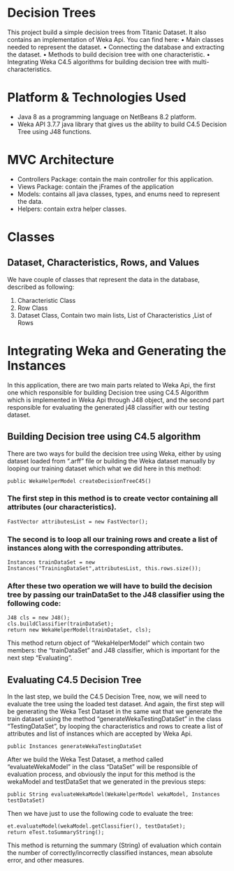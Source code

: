 # Decision Trees
This project build a simple decision trees from Titanic Dataset. It also contains an implementation of Weka Api.
You can find here: 
•	Main classes needed to represent the dataset.
•	Connecting the database and extracting the dataset.
•	Methods to build decision tree with one characteristic. 
•	Integrating Weka C4.5 algorithms for building decision tree with multi-characteristics. 

# Platform & Technologies Used 
-	Java 8 as a programming language on NetBeans 8.2 platform. 
-	Weka API 3.7.7 java library that gives us the ability to build C4.5 Decision Tree using J48 functions.

# MVC Architecture 
-	Controllers Package: contain the main controller for this application.
-	Views Package: contain the jFrames of the application
-	Models: contains all java classes, types, and enums need to represent the data.
-	Helpers: contain extra helper classes.

# Classes 
## Dataset, Characteristics, Rows, and Values 
We have couple of classes that represent the data in the database, described as following: 
1. Characteristic Class
2. Row Class
3. Dataset Class,	Contain two main lists,	List of Characteristics ,List of Rows

# Integrating Weka and Generating the Instances 

In this application, there are two main parts related to Weka Api, the first one which responsible for building Decision tree using C4.5 Algorithm which is implemented in Weka Api through J48 object, and the second part responsible for evaluating the generated j48 classifier with our testing dataset.

## 	Building Decision tree using C4.5 algorithm 
There are two ways for build the decision tree using Weka, either by using dataset loaded from “.arff” file or building the Weka dataset manually by looping our training dataset which what we did here in this method:

```public WekaHelperModel createDecisionTreeC45() ```

### The first step in this method is to create vector containing all attributes (our characteristics). 

```FastVector attributesList = new FastVector();```

### The second is to loop all our training rows and create a list of instances along with the corresponding attributes.

```Instances trainDataSet = new Instances("TrainingDataSet",attributesList, this.rows.size());```

### After these two operation we will have to build the decision tree by passing our trainDataSet to the J48 classifier using the following code:

```
J48 cls = new J48();
cls.buildClassifier(trainDataSet);
return new WekaHelperModel(trainDataSet, cls);
```

This method return object of “WekaHelperModel” which contain two members: the “trainDataSet” and J48 classifier, which is important for the next step “Evaluating”.





## 	Evaluating C4.5 Decision Tree
In the last step, we build the C4.5 Decision Tree, now, we will need to evaluate the tree using the loaded test dataset. And again, the first step will be generating the Weka Test Dataset in the same wat that we generate the train dataset using the method “generateWekaTestingDataSet” in the class “TestingDataSet”, by looping the characteristics and rows to create a list of attributes and list of instances which are accepted by Weka Api. 

```public Instances generateWekaTestingDataSet```

After we build the Weka Test Dataset, a method called “evaluateWekaModel” in the class “DataSet” will be responsible of evaluation process, and obviously the input for this method is the wekaModel and testDataSet that we generated in the previous steps:

```public String evaluateWekaModel(WekaHelperModel wekaModel, Instances testDataSet)```

Then we have just to use the following code to evaluate the tree:

```Evaluation et = new Evaluation(wekaModel.getTrainDataSet());
et.evaluateModel(wekaModel.getClassifier(), testDataSet);
return eTest.toSummaryString();
```

This method is returning the summary (String) of evaluation which contain the number of correctly/incorrectly classified instances, mean absolute error, and other measures. 


